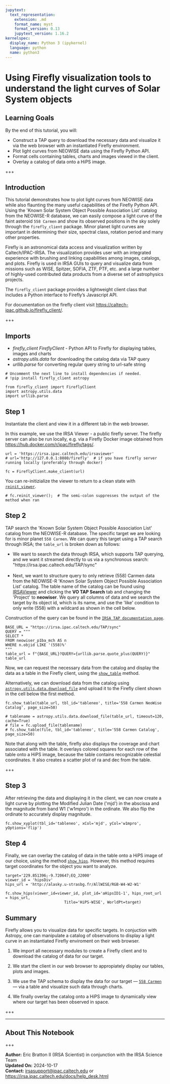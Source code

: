 ```yaml
---
jupytext:
  text_representation:
    extension: .md
    format_name: myst
    format_version: 0.13
    jupytext_version: 1.16.2
kernelspec:
  display_name: Python 3 (ipykernel)
  language: python
  name: python3
---
```


# Using Firefly visualization tools to understand the light curves of Solar System objects

## Learning Goals

By the end of this tutorial, you will:

- Construct a TAP query to download the necessary data and visualize it via the web browser with an instantiated Firefly environment.
- Plot light curves from NEOWISE data using the Firefly Python API.
- Format cells containing tables, charts and images viewed in the client.
- Overlay a catalog of data onto a HiPS image.

+++

## Introduction

This tutorial demonstrates how to plot light curves from NEOWISE data while also flaunting the many useful capabilities of the Firefly Python API. Using the 'Known Solar System Object Possible Association List' catalog from the NEOWISE-R database, we can easily compose a light curve of the faint asteroid `558 Carmen` and show its observed positions in the sky solely through the `firefly_client` package. Minor planet light curves are important in determining their size, spectral class, rotation period and many other properties.

Firefly is an astronomical data access and visualization written by Caltech/IPAC-IRSA. The visualization provides user with an integrated experience with brushing and linking capabilities among images, catalogs, and plots. Firefly is used in IRSA GUIs to query and visualize data from missions such as WISE, Spitzer, SOFIA, ZTF, PTF, etc. and a large number of highly-used contributed data products from a diverse set of astrophysics projects.

The `firefly_client` package provides a lightweight client class that includes a Python interface to Firefly’s Javascript API.

For documentation on the firefly client visit https://caltech-ipac.github.io/firefly_client/.

+++

## Imports

- *firefly_client FireflyClient* - Python API to Firefly for displaying tables, images and charts
- *astropy.utils.data* for downloading the catalog data via TAP query
- *urllib.parse* for converting regular query string to url-safe string

```{code-cell} ipython3
# Uncomment the next line to install dependencies if needed.
# !pip install firefly_client astropy
```

```{code-cell} ipython3
from firefly_client import FireflyClient
import astropy.utils.data
import urllib.parse
```

## Step 1

Instantiate the client and view it in a different tab in the web browser.

In this example, we use the IRSA Viewer - a public firefly server. The firefly server can also be run locally, e.g. via a Firefly Docker image obtained from https://hub.docker.com/r/ipac/firefly/tags/.

```{code-cell} ipython3
url = 'https://irsa.ipac.caltech.edu/irsaviewer'
# url='http://127.0.0.1:8080/firefly'  # if you have firefly server running locally (preferably through docker)

fc = FireflyClient.make_client(url)
```

You can re-initizialize the viewer to return to a clean state with [`reinit_viewer`](https://caltech-ipac.github.io/firefly_client/api/firefly_client.FireflyClient.html#firefly_client.FireflyClient.reinit_viewer).

```{code-cell} ipython3
# fc.reinit_viewer();  # The semi-colon suppresses the output of the method when ran
```

## Step 2

TAP search the 'Known Solar System Object Possible Association List' catalog from the NEOWISE-R database. The specific target we are looking for is minor planet `558 Carmen`. We can query this target using a TAP search through IRSA; the `table_url` is broken down as follows:

- We want to search the data through IRSA, which supports TAP querying, and we want it streamed directly to us via a synchronous search: <br>"https://<!---->irsa.ipac.caltech.edu/TAP/sync"<br><br>
- Next, we want to structure query to only retrieve (558) Carmen data from the NEOWISE-R 'Known Solar System Object Possible Association List' catalog. The table name of the catalog can be found using [IRSAViewer](https://irsa.ipac.caltech.edu/irsaviewer/?__action=layout.showDropDown&view=MultiTableSearchCmd) and clicking the **VO TAP Search** tab and changing the 'Project' to **neowiser**. We query all columns of data and we search the target by its object id, which is its name, and use the 'like' condition to only write (558) with a wildcard as shown in the cell below.

Construction of the query can be found in the [`IRSA TAP documentation page`](https://irsa.ipac.caltech.edu/docs/program_interface/TAP.html).

```{code-cell} ipython3
BASE_URL = "https://irsa.ipac.caltech.edu/TAP/sync"
QUERY = """
SELECT * 
FROM neowiser_p1ba_mch AS n 
WHERE n.objid LIKE '(558)%'
"""
table_url = f"{BASE_URL}?QUERY={urllib.parse.quote_plus(QUERY)}"
table_url
```

Now, we can request the necessary data from the catalog and display the data as a table in the Firefly client, using the [`show_table`](https://caltech-ipac.github.io/firefly_client/api/firefly_client.FireflyClient.html#firefly_client.FireflyClient.show_table) method.

Alternatively, we can download data from the catalog using [`astropy.utils.data.download_file`](https://docs.astropy.org/en/stable/api/astropy.utils.data.download_file.html) and upload it to the Firefly client shown in the cell below the first method.

```{code-cell} ipython3
fc.show_table(table_url, tbl_id='tableneo', title='558 Carmen NeoWise Catalog', page_size=50)
```

```{code-cell} ipython3
# tablename = astropy.utils.data.download_file(table_url, timeout=120, cache=True)
# file = fc.upload_file(tablename)
# fc.show_table(file, tbl_id='tableneo', title='558 Carmen Catalog', page_size=50)
```

Note that along with the table, firefly also displays the coverage and chart associated with the table. It overlays colored squares for each row of the table onto a HiPS image, because the table contains recognizable celestial coordinates. It also creates a scatter plot of ra and dec from the table.

+++

## Step 3

After retrieving the data and displaying it in the client, we can now create a light curve by plotting the Modified Julian Date ('mjd') in the abscissa and the magnitude from band W1 ('w1mpro') in the ordinate. We also flip the ordinate to accurately display magnitude.

```{code-cell} ipython3
fc.show_xyplot(tbl_id='tableneo', xCol='mjd', yCol='w1mpro', yOptions='flip')
```

## Step 4

Finally, we can overlay the catalog of data in the table onto a HiPS image of our choice, using the method [`show_hips`](https://caltech-ipac.github.io/firefly_client/api/firefly_client.FireflyClient.html#firefly_client.FireflyClient.show_hips). However, this method requires target coordinates for the object you want to analyze.

```{code-cell} ipython3
target='229.851396;-9.720647;EQ_J2000'
viewer_id = 'hipsDiv'
hips_url = 'http://alasky.u-strasbg.fr/AllWISE/RGB-W4-W2-W1'

fc.show_hips(viewer_id=viewer_id, plot_id='aHipsID1-1', hips_root_url = hips_url,
                          Title='HiPS-WISE', WorldPt=target)
```

## Summary

Firefly allows you to visualize data for specific targets. In conjuction with Astropy, one can manipulate a catalog of observations to display a light curve in an instantiated Firefly enviroment on their web browser.

1. We import all necessary modules to create a Firefly client and to download the catalog of data for our target.

2. We start the client in our web browser to appropiately display our tables, plots and images.

3. We use the TAP schema to display the data for our target &mdash; [`558 Carmen`](https://irsa.ipac.caltech.edu/irsaviewer/?__action=table.search&request=%7B%22startIdx%22%3A0%2C%22SearchMethod%22%3A%22AllSky%22%2C%22RequestedDataSet%22%3A%22NEOWISE%20Reactivation%20Database%22%2C%22id%22%3A%22GatorQuery%22%2C%22tbl_id%22%3A%22tbl_id-cf48-45%22%2C%22META_INFO%22%3A%7B%22title%22%3A%22WISE-neowiser_p1ba_mch%20(AllSky)%22%2C%22tbl_id%22%3A%22tbl_id-cf48-45%22%2C%22tbl_pref_key%22%3A%22WISE-neowiser_p1ba_mch%22%7D%2C%22catalogProject%22%3A%22WISE%22%2C%22catalog%22%3A%22neowiser_p1ba_mch%22%2C%22constraints%22%3A%22objid%20like%20%27%25(558)%20Carmen%25%27%22%2C%22pageSize%22%3A100%7D&options=%7B%22backgroundable%22%3Atrue%2C%22pageSize%22%3A100%7D) &mdash; via a table and visualize such data through charts.

4. We finally overlay the catalog onto a HiPS image to dynamically view where our target has been observed in space.

+++

***

## About This Notebook

+++

**Author:** Eric Bratton II (IRSA Scientist) in conjunction with the IRSA Science Team<br>
**Updated On:** 2024-10-17<br>
**Contact:** irsasupport@ipac.caltech.edu or  https://irsa.ipac.caltech.edu/docs/help_desk.html
